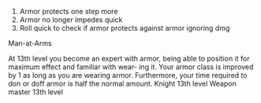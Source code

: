 1. Armor protects one step more
2. Armor no longer impedes quick
3. Roll quick to check if armor protects against armor ignoring dmg


Man-at-Arms 

At 13th level you become an expert with armor, being able to position it for maximum effect and familiar with wear- ing it. Your armor class is improved by 1 as long as you are wearing armor. Furthermore, your time required to don or doff armor is half the normal amount.
Knight 13th level
Weapon master 13th level